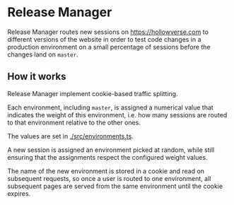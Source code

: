 Release Manager
===================

Release Manager routes new sessions on https://hollowverse.com to different versions of the website in order to test code changes in a production environment on a small percentage of sessions before the changes land on `master`.

## How it works
Release Manager implement cookie-based traffic splitting.

Each environment, including `master`, is assigned a numerical value that indicates the weight of this environment, i.e. how many sessions are routed to that environment relative to the other ones.

The values are set in [./src/environments.ts](src/environments.ts).

A new session is assigned an environment picked at random, while still ensuring that the assignments respect the configured weight values.

The name of the new environment is stored in a cookie and read on subsequent requests, so once a user is routed to one environment, all subsequent pages are served from the same environment until the cookie expires.


